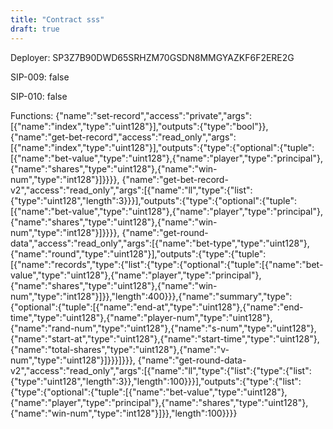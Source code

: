```yaml
---
title: "Contract sss"
draft: true
---
```

Deployer: SP3Z7B90DWD65SRHZM70GSDN8MMGYAZKF6F2ERE2G

SIP-009: false

SIP-010: false

Functions:
{"name":"set-record","access":"private","args":[{"name":"index","type":"uint128"}],"outputs":{"type":"bool"}}, {"name":"get-bet-record","access":"read_only","args":[{"name":"index","type":"uint128"}],"outputs":{"type":{"optional":{"tuple":[{"name":"bet-value","type":"uint128"},{"name":"player","type":"principal"},{"name":"shares","type":"uint128"},{"name":"win-num","type":"int128"}]}}}}, {"name":"get-bet-record-v2","access":"read_only","args":[{"name":"ll","type":{"list":{"type":"uint128","length":3}}}],"outputs":{"type":{"optional":{"tuple":[{"name":"bet-value","type":"uint128"},{"name":"player","type":"principal"},{"name":"shares","type":"uint128"},{"name":"win-num","type":"int128"}]}}}}, {"name":"get-round-data","access":"read_only","args":[{"name":"bet-type","type":"uint128"},{"name":"round","type":"uint128"}],"outputs":{"type":{"tuple":[{"name":"records","type":{"list":{"type":{"optional":{"tuple":[{"name":"bet-value","type":"uint128"},{"name":"player","type":"principal"},{"name":"shares","type":"uint128"},{"name":"win-num","type":"int128"}]}},"length":400}}},{"name":"summary","type":{"optional":{"tuple":[{"name":"end-at","type":"uint128"},{"name":"end-time","type":"uint128"},{"name":"player-num","type":"uint128"},{"name":"rand-num","type":"uint128"},{"name":"s-num","type":"uint128"},{"name":"start-at","type":"uint128"},{"name":"start-time","type":"uint128"},{"name":"total-shares","type":"uint128"},{"name":"v-num","type":"uint128"}]}}}]}}}, {"name":"get-round-data-v2","access":"read_only","args":[{"name":"ll","type":{"list":{"type":{"list":{"type":"uint128","length":3}},"length":100}}}],"outputs":{"type":{"list":{"type":{"optional":{"tuple":[{"name":"bet-value","type":"uint128"},{"name":"player","type":"principal"},{"name":"shares","type":"uint128"},{"name":"win-num","type":"int128"}]}},"length":100}}}}
